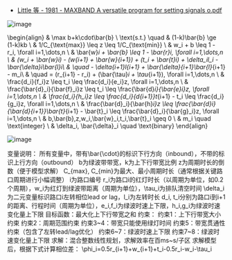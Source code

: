 - [Little 等 - 1981 - MAXBAND A versatile program for setting signals o.pdf](https://github.com/SSW-Talon/Survey_RL_Light/files/15141078/Little.-.1981.-.MAXBAND.A.versatile.program.for.setting.signals.o.pdf)

![image](https://github.com/SSW-Talon/Survey_RL_Light/assets/70064164/8df29efb-01de-423b-96e2-ee537b9255c7)

\begin{align}
    & \max b+k\cdot\bar{b} \\
    \text{s.t.} \quad & (1-k)\bar{b} \ge (1-k)kb \\
    & 1/C_{\text{max}} \leq z \leq 1/C_{\text{min}} \\ 
    & w_i + b \leq 1 - r_i, \forall i=1,\dots,n \\
    & \bar{w}_i + \bar{b} \leq 1 - \bar{r}_i, \forall i=1,\dots,n \\
    & (w_i + \bar{w}_i) - (w_{i+1} + \bar{w}_{i+1}) + (t_i + \bar{t}_i) + 
\delta_il_i - \bar{\delta}_i\bar{l}_i\\
    & \quad - \delta_{i+1}l_{i+1} + \bar{\delta}_{i+1}\bar{l}_{i+1} - m_i\\
    & \quad = (r_{i+1} - r_i) + (\bar{\tau}_i + \tau_{i+1}), \forall i=1,\dots,n \\
    & \frac{d_i}{f_i}z \leq t_i \leq \frac{d_i}{e_i}z, \forall i=1,\dots,n \\
    & \frac{\bar{d}_i}{\bar{f}_i}z \leq t_i \leq \frac{\bar{d}_i}{\bar{e}_i}z, \forall i=1,\dots,n \\
    & \frac{d_i}{h_i}z \leq \frac{d_i}{d_{i+1}}t_{i+1} - t_i \leq \frac{d_i}{g_i}z, \forall i=1,\dots,n \\
    & \frac{\bar{d}_i}{\bar{h}_i}z \leq \frac{\bar{d}_i}{\bar{d}_{i+1}}\bar{t}_{i+1} - \bar{t}_i \leq \frac{\bar{d}_i}{\bar{g}_i}z, \forall i=1,\dots,n \\
    & b,\bar{b},z,w_i,\bar{w}_i,t_i,\bar{t}_i \geq 0 \\
    & m_i \quad \text{integer} \\
    & \delta_i, \bar{\delta}_i \quad \text{binary}
\end{align}


![image](https://github.com/SSW-Talon/Survey_RL_Light/assets/70064164/2b34d7d1-0840-4cb7-8bdc-a101b1cc27c3)

变量说明：
    所有变量中，带有\bar{\cdot}的标识下行方向（inbound），不带的标识上行方向（outbound）
    b为绿波带带宽，k为上下行带宽比例
    z为周期时长的倒数（便于模型求解）
    C_{max}, C_{min}为最大、最小周期时长（通常根据关键路口周期进行小幅调整）
    i为路口编号
    r_i为路口i的红灯时长（以周期为单位，如0.2个周期），w_i为红灯到绿波带距离（周期为单位），\tau_i为排队清空时间
    \delta_i为二元变量标识路口i左转相位lead or lag，l_i为左转时长
    d_i, t_i分别为路口i到i+1的距离、行程时间（周期为单位），e_i,f_i为绿波时速上下限，h_i,g_i为绿波时速变化量上下限
    目标函数：最大化上下行带宽之和
约束：
    约束1：上下行带宽大小约束
    约束2：周期范围约束
    约束3~4：带宽只能使用绿灯时间
    约束5：带宽贯通性约束（包含了左转lead/lag优化）
    约束6~7：绿波时速上下限
    约束7~8：绿波时速变化量上下限
    求解：混合整数线性规划，求解效率在百ms~s/子区
求解模型后，根据下式计算相位差：
\phi_i=0.5r_{i+1}+w_{i+1}+t_i-0.5r_i-w_i-\tau_i
